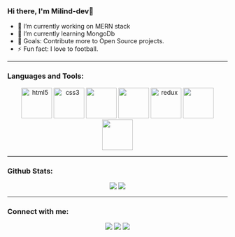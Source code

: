 ### Hi there, I'm Milind-dev👋

- 🔭 I’m currently working on MERN stack
- 🌱 I’m currently learning MongoDb
- 🥅 Goals: Contribute more to Open Source projects.
- ⚡ Fun fact: I love to football.

--- 

### Languages and Tools:

<p align="center" >
    <img src="https://devicons.github.io/devicon/devicon.git/icons/html5/html5-original-wordmark.svg" alt="html5" width="70" height="70"/>
    <img src="https://devicons.github.io/devicon/devicon.git/icons/css3/css3-original-wordmark.svg" alt="css3" width="70" height="70"/> 
    <img src="https://media3.giphy.com/media/ln7z2eWriiQAllfVcn/200w.webp" width="70">
    <img src="https://i.giphy.com/media/eNAsjO55tPbgaor7ma/200w.webp" width="70">
    <img src="https://devicons.github.io/devicon/devicon.git/icons/redux/redux-original.svg" alt="redux" width="70" height="70"/>
    <img src="https://i.giphy.com/media/KzJkzjggfGN5Py6nkT/200.webp" width="70">
    <img src="https://i.giphy.com/media/IdyAQJVN2kVPNUrojM/200.webp" width="70">
</p> 


--- 

### Github Stats:

<p align="center">
    <img src="https://github-readme-stats.vercel.app/api?username=Milind-dev&show_icons=true"/>
    <img src="https://github-readme-stats.vercel.app/api/top-langs/?username=Milind-dev&exclude_repo=Instagram-Follower-Analysis&langs_count=10&layout=compact"/>
</p>


--- 

### Connect with me:

<p align="center">
  <i>
    <a href="https://github.com/Milind-dev"><img src="https://img.shields.io/badge/-github.io-000000?style=for-the-badge&logo=react&logoColor=white&hide=contribs"></a>
    <a href="mailto:milinddev1011@gmail.com"><img src="https://img.shields.io/badge/-GMAIL-D14836?style=for-the-badge&logo=gmail&logoColor=white"></a> 
    <a href="https://www.linkedin.com/in/milind-dev-bba1b119a/"><img src="https://img.shields.io/badge/-LINKEDIN-0077B5?style=for-the-badge&logo=linkedin&logoColor=white"></a>
  </i>
</p>


[website]: https://github.com/Milind-dev/
[twitter]: https://twitter.com/Milind
[linkedin]: https://www.linkedin.com/in/alok-kothiyal-025191119/
